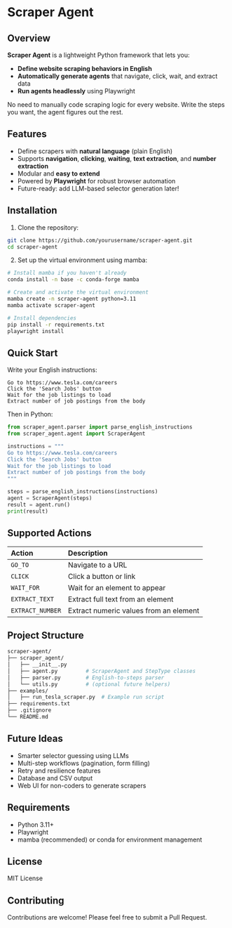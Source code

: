 # Scraper Agent

## Overview
**Scraper Agent** is a lightweight Python framework that lets you:
- **Define website scraping behaviors in English**
- **Automatically generate agents** that navigate, click, wait, and extract data
- **Run agents headlessly** using Playwright

No need to manually code scraping logic for every website.
Write the steps you want, the agent figures out the rest.

## Features
- Define scrapers with **natural language** (plain English)
- Supports **navigation**, **clicking**, **waiting**, **text extraction**, and **number extraction**
- Modular and **easy to extend**
- Powered by **Playwright** for robust browser automation
- Future-ready: add LLM-based selector generation later!

## Installation

1. Clone the repository:
```bash
git clone https://github.com/yourusername/scraper-agent.git
cd scraper-agent
```

2. Set up the virtual environment using mamba:
```bash
# Install mamba if you haven't already
conda install -n base -c conda-forge mamba

# Create and activate the virtual environment
mamba create -n scraper-agent python=3.11
mamba activate scraper-agent

# Install dependencies
pip install -r requirements.txt
playwright install
```

## Quick Start

Write your English instructions:
```text
Go to https://www.tesla.com/careers
Click the 'Search Jobs' button
Wait for the job listings to load
Extract number of job postings from the body
```

Then in Python:
```python
from scraper_agent.parser import parse_english_instructions
from scraper_agent.agent import ScraperAgent

instructions = """
Go to https://www.tesla.com/careers
Click the 'Search Jobs' button
Wait for the job listings to load
Extract number of job postings from the body
"""

steps = parse_english_instructions(instructions)
agent = ScraperAgent(steps)
result = agent.run()
print(result)
```

## Supported Actions
| Action | Description |
|:--|:--|
| `GO_TO` | Navigate to a URL |
| `CLICK` | Click a button or link |
| `WAIT_FOR` | Wait for an element to appear |
| `EXTRACT_TEXT` | Extract full text from an element |
| `EXTRACT_NUMBER` | Extract numeric values from an element |

## Project Structure
```bash
scraper-agent/
├── scraper_agent/
│   ├── __init__.py
│   ├── agent.py         # ScraperAgent and StepType classes
│   ├── parser.py        # English-to-steps parser
│   └── utils.py         # (optional future helpers)
├── examples/
│   ├── run_tesla_scraper.py  # Example run script
├── requirements.txt
├── .gitignore
└── README.md
```

## Future Ideas
- Smarter selector guessing using LLMs
- Multi-step workflows (pagination, form filling)
- Retry and resilience features
- Database and CSV output
- Web UI for non-coders to generate scrapers

## Requirements
- Python 3.11+
- Playwright
- mamba (recommended) or conda for environment management

## License
MIT License

## Contributing
Contributions are welcome! Please feel free to submit a Pull Request. 